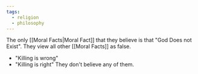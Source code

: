 ```yaml
---
tags:
  - religion
  - philosophy
---
```

The only [[Moral Facts|Moral Fact]] that they believe is that "God Does not Exist".
They view all other [[Moral Facts]] as false. 
- "Killing is wrong"
- "Killing is right"
They don't believe any of them.